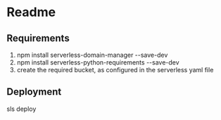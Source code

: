 # Readme

## Requirements

1. npm install serverless-domain-manager --save-dev
2. npm install serverless-python-requirements --save-dev
3. create the required bucket, as configured in the serverless yaml file


## Deployment

sls deploy